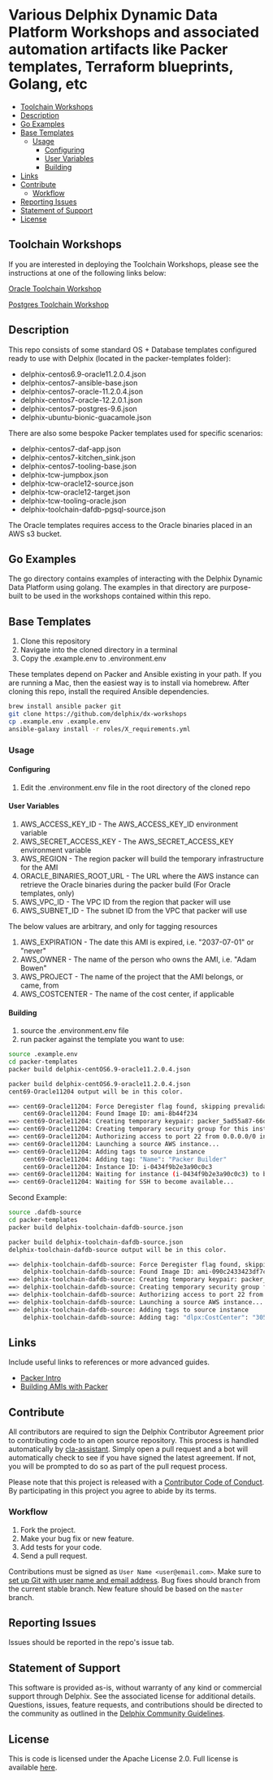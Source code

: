 # Various Delphix Dynamic Data Platform Workshops and associated automation artifacts like Packer templates, Terraform blueprints, Golang, etc <!-- omit in toc -->

- [Toolchain Workshops](#toolchain-workshops)
- [Description](#description)
- [Go Examples](#go-examples)
- [Base Templates](#base-templates)
  - [Usage](#usage)
    - [Configuring](#configuring)
    - [User Variables](#user-variables)
    - [Building](#building)
- [Links](#links)
- [Contribute](#contribute)
  - [Workflow](#workflow)
- [Reporting Issues](#reporting-issues)
- [Statement of Support](#statement-of-support)
- [License](#license)

## Toolchain Workshops

If you are interested in deploying the Toolchain Workshops, please see the instructions at one of the following links below:

[Oracle Toolchain Workshop](demo-workshops/tcw-oracle/docs/building.md)

[Postgres Toolchain Workshop](demo-workshops/tcw-pg/docs/building.md)

## Description

This repo consists of some standard OS + Database templates configured ready to use with Delphix (located in the packer-templates folder):

- delphix-centos6.9-oracle11.2.0.4.json
- delphix-centos7-ansible-base.json
- delphix-centos7-oracle-11.2.0.4.json
- delphix-centos7-oracle-12.2.0.1.json
- delphix-centos7-postgres-9.6.json
- delphix-ubuntu-bionic-guacamole.json

There are also some bespoke Packer templates used for specific scenarios:

- delphix-centos7-daf-app.json
- delphix-centos7-kitchen_sink.json
- delphix-centos7-tooling-base.json
- delphix-tcw-jumpbox.json
- delphix-tcw-oracle12-source.json
- delphix-tcw-oracle12-target.json
- delphix-tcw-tooling-oracle.json
- delphix-toolchain-dafdb-pgsql-source.json

The Oracle templates requires access to the Oracle binaries placed in an AWS s3 bucket.

## Go Examples

The go directory contains examples of interacting with the Delphix Dynamic Data Platform using golang. The examples in that directory are purpose-built to be used in the workshops contained within this repo.

## Base Templates

1. Clone this repository
2. Navigate into the cloned directory in a terminal
3. Copy the .example.env to .environment.env

These templates depend on Packer and Ansible existing in your path. If you are running a Mac, then the easiest way is to install via homebrew.
After cloning this repo, install the required Ansible dependencies.

```bash
brew install ansible packer git
git clone https://github.com/delphix/dx-workshops
cp .example.env .example.env
ansible-galaxy install -r roles/X_requirements.yml
```

### Usage

#### Configuring

1. Edit the .environment.env file in the root directory of the cloned repo

#### User Variables

1. AWS_ACCESS_KEY_ID - The AWS_ACCESS_KEY_ID environment variable
2. AWS_SECRET_ACCESS_KEY - The AWS_SECRET_ACCESS_KEY environment variable
3. AWS_REGION - The region packer will build the temporary infrastructure for the AMI
4. ORACLE_BINARIES_ROOT_URL - The URL where the AWS instance can retrieve the Oracle binaries during the packer build (For Oracle templates, only)
5. AWS_VPC_ID - The VPC ID from the region that packer will use
6. AWS_SUBNET_ID - The subnet ID from the VPC that packer will use

The below values are arbitrary, and only for tagging resources

1. AWS_EXPIRATION - The date this AMI is expired, i.e. "2037-07-01" or "never"
2. AWS_OWNER - The name of the person who owns the AMI, i.e. "Adam Bowen"
3. AWS_PROJECT - The name of the project that the AMI belongs, or came, from
4. AWS_COSTCENTER - The name of the cost center, if applicable

#### Building

1. source the .environment.env file
2. run packer against the template you want to use:

```bash
source .example.env
cd packer-templates
packer build delphix-centOS6.9-oracle11.2.0.4.json
```

```bash
packer build delphix-centOS6.9-oracle11.2.0.4.json 
cent69-Oracle11204 output will be in this color.

==> cent69-Oracle11204: Force Deregister flag found, skipping prevalidating AMI Name
    cent69-Oracle11204: Found Image ID: ami-8b44f234
==> cent69-Oracle11204: Creating temporary keypair: packer_5ad55a87-66df-e148-9439-a7bd06aa04fb
==> cent69-Oracle11204: Creating temporary security group for this instance: packer_5ad55ad1-10d5-7eda-e077-9741925ce7e4
==> cent69-Oracle11204: Authorizing access to port 22 from 0.0.0.0/0 in the temporary security group...
==> cent69-Oracle11204: Launching a source AWS instance...
==> cent69-Oracle11204: Adding tags to source instance
    cent69-Oracle11204: Adding tag: "Name": "Packer Builder"
    cent69-Oracle11204: Instance ID: i-0434f9b2e3a90c0c3
==> cent69-Oracle11204: Waiting for instance (i-0434f9b2e3a90c0c3) to become ready...
==> cent69-Oracle11204: Waiting for SSH to become available...
```

Second Example:

```bash
source .dafdb-source
cd packer-templates
packer build delphix-toolchain-dafdb-source.json
```

```bash
packer build delphix-toolchain-dafdb-source.json
delphix-toolchain-dafdb-source output will be in this color.

==> delphix-toolchain-dafdb-source: Force Deregister flag found, skipping prevalidating AMI Name
    delphix-toolchain-dafdb-source: Found Image ID: ami-090c2433423df7c1b
==> delphix-toolchain-dafdb-source: Creating temporary keypair: packer_5c24fd34-75a9-e10e-afa8-5784ac498ae2
==> delphix-toolchain-dafdb-source: Creating temporary security group for this instance: packer_5c24fd36-f5cc-8180-51b5-1bc18409d591
==> delphix-toolchain-dafdb-source: Authorizing access to port 22 from 0.0.0.0/0 in the temporary security group...
==> delphix-toolchain-dafdb-source: Launching a source AWS instance...
==> delphix-toolchain-dafdb-source: Adding tags to source instance
    delphix-toolchain-dafdb-source: Adding tag: "dlpx:CostCenter": "305000 - Development Engineering"
```

## Links

Include useful links to references or more advanced guides.

- [Packer Intro](https://www.packer.io/intro)
- [Building AMIs with Packer](https://www.packer.io/intro/getting-started/build-image.html)

## Contribute

All contributors are required to sign the Delphix Contributor Agreement prior to contributing code to an open source
repository. This process is handled automatically by [cla-assistant](https://cla-assistant.io/). Simply open a pull
request and a bot will automatically check to see if you have signed the latest agreement. If not, you will be prompted
to do so as part of the pull request process.

Please note that this project is released with a
[Contributor Code of Conduct](https://delphix.github.io/code-of-conduct.html). By participating in this project you
agree to abide by its terms.

### Workflow

1. Fork the project.
2. Make your bug fix or new feature.
3. Add tests for your code.
4. Send a pull request.

Contributions must be signed as `User Name <user@email.com>`. Make sure to [set up Git with user name and email address](https://git-scm.com/book/en/v2/Getting-Started-First-Time-Git-Setup). Bug fixes should branch from the current stable branch. New feature should be based on the `master` branch.

## Reporting Issues

Issues should be reported in the repo's issue tab.

## Statement of Support

This software is provided as-is, without warranty of any kind or commercial support through Delphix. See the associated
license for additional details. Questions, issues, feature requests, and contributions should be directed to the
community as outlined in the [Delphix Community Guidelines](https://delphix.github.io/community-guidelines.html).

## License

This is code is licensed under the Apache License 2.0. Full license is available [here](./LICENSE).
